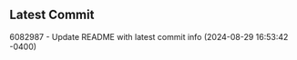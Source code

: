 
## Latest Commit
6082987 - Update README with latest commit info (2024-08-29 16:53:42 -0400) <Yunxi-Zhou>
